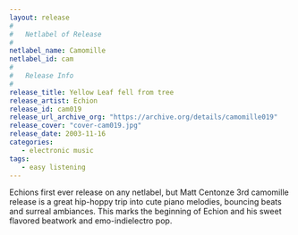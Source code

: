 ```yaml
---
layout: release
#
#   Netlabel of Release
#
netlabel_name: Camomille
netlabel_id: cam
#
#   Release Info
#
release_title: Yellow Leaf fell from tree
release_artist: Echion
release_id: cam019
release_url_archive_org: "https://archive.org/details/camomille019"
release_cover: "cover-cam019.jpg"
release_date: 2003-11-16
categories:
   - electronic music
tags:
   - easy listening
---
```

Echions first ever release on any netlabel, but Matt Centonze 3rd camomille release is a great hip-hoppy trip into cute piano melodies, bouncing beats and surreal ambiances. This marks the beginning of Echion and his sweet flavored beatwork and emo-indielectro pop.

